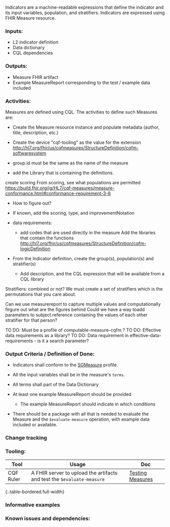 Indicators are a machine-readable expressions that define the indicator and its input variables, population, and stratifiers. Indicators are expressed using FHIR Measure resource.

### **Inputs:** 
* L2 indicator definition
* Data dictionary
* CQL dependencies

### **Outputs:**
* Measure FHIR artifact
* Example MeasureReport corresponding to the test / example data included

### **Activities:**
Measures are defined using CQL. The activities to define such Measures are:
* Create the Measure resource instance and populate metadata (author, title, description, etc.)
* Create the device "cqf-tooling" as the value for the extension http://hl7.org/fhir/us/cqfmeasures/StructureDefinition/cqfm-softwaresystem

* group.id must be the same as the name of the measure
* add the Library that is containing the definitions.

create scoring
From scoring, see what populations are permitted
https://build.fhir.org/ig/HL7/cqf-measures/measure-conformance.html#conformance-requirement-3-8
* How to figure out?



* If known, add the scoring, type, and improvementNotation

* data requirements:
  * add codes that are used directly in the measure
  Add the libraries that contain the functions 
  http://hl7.org/fhir/us/cqfmeasures/StructureDefinition/cqfm-logicDefinition


* From the Indicator definition, create the group(s), population(s) and stratifier(s)
  * Add description, and the CQL expression that will be available from a CQL library


Stratifiers: combined or not?
We must create a set of stratifiers which is the permutations that you care about.

Can we use measurereport to capture multiple values and computationally firgure out what are the figures behind
Could we have a way toadd parameters to subject.reference containing the values of each other stratifier for that person?



TO DO: Must be a profile of computable-measure-cqfm ?
TO DO: Effective data requirements as a library?
TO DO: Data requirement in effective-data-requirements - is it a search parameter?


### **Output Criteria / Definition of Done:**
* Indicators shall conform to the [SGMeasure](https://worldhealthorganization.github.io/smart-base/StructureDefinition-SGMeasure.html) profile.

* All the input variables shall be in the measure's `terms`.
* All terms shall part of the Data Dictionary

* At least one example MeasureReport should be provided
  * The example MeasureReport should indicate in which conditions
* There should be a package with all that is needed to evaluate the Measure and the `$evaluate-measure` operation, with example data included or available.

### **Change tracking**


### **Tooling:**

| Tool | Usage | Doc |
| --- | ---| --- |
| CQF Ruler | A FHIR server to upload the artifacts and test the `$evaluate-measure` | [Testing Measures](l3_measures_testing.html) |
{:.table-bordered.full-width}  
   

### **Informative examples**

### **Known issues and dependencies:**


